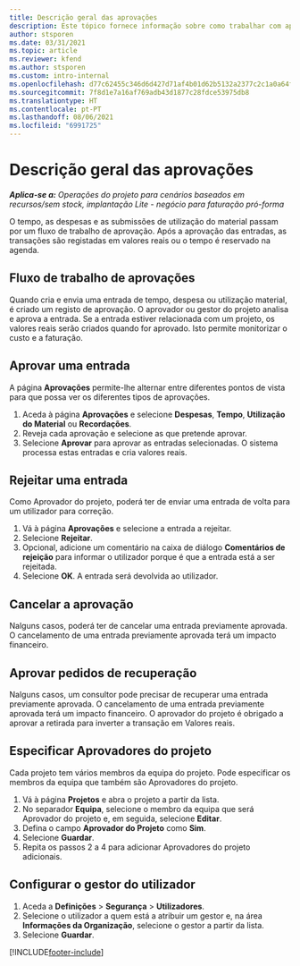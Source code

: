 ```yaml
---
title: Descrição geral das aprovações
description: Este tópico fornece informação sobre como trabalhar com aprovações no Project Operations.
author: stsporen
ms.date: 03/31/2021
ms.topic: article
ms.reviewer: kfend
ms.author: stsporen
ms.custom: intro-internal
ms.openlocfilehash: d77c62455c346d6d427d71af4b01d62b5132a2377c2c1a0a64f56fb313219c46
ms.sourcegitcommit: 7f8d1e7a16af769adb43d1877c28fdce53975db8
ms.translationtype: HT
ms.contentlocale: pt-PT
ms.lasthandoff: 08/06/2021
ms.locfileid: "6991725"
---
```

# <a name="approvals-overview"></a>Descrição geral das aprovações

_**Aplica-se a:** Operações do projeto para cenários baseados em recursos/sem stock, implantação Lite - negócio para faturação pró-forma_

O tempo, as despesas e as submissões de utilização do material passam por um fluxo de trabalho de aprovação. Após a aprovação das entradas, as transações são registadas em valores reais ou o tempo é reservado na agenda.

## <a name="approvals-workflow"></a>Fluxo de trabalho de aprovações
Quando cria e envia uma entrada de tempo, despesa ou utilização material, é criado um registo de aprovação. O aprovador ou gestor do projeto analisa e aprova a entrada. Se a entrada estiver relacionada com um projeto, os valores reais serão criados quando for aprovado. Isto permite monitorizar o custo e a faturação.

## <a name="approve-an-entry"></a>Aprovar uma entrada
A página **Aprovações** permite-lhe alternar entre diferentes pontos de vista para que possa ver os diferentes tipos de aprovações.
  
1. Aceda à página **Aprovações** e selecione **Despesas**, **Tempo**, **Utilização do Material** ou **Recordações**.
2. Reveja cada aprovação e selecione as que pretende aprovar.
3. Selecione **Aprovar** para aprovar as entradas selecionadas.
O sistema processa estas entradas e cria valores reais.

## <a name="reject-an-entry"></a>Rejeitar uma entrada
Como Aprovador do projeto, poderá ter de enviar uma entrada de volta para um utilizador para correção.
  
1. Vá à página **Aprovações** e selecione a entrada a rejeitar. 
2. Selecione **Rejeitar**.
3. Opcional, adicione um comentário na caixa de diálogo **Comentários de rejeição** para informar o utilizador porque é que a entrada está a ser rejeitada.
4. Selecione **OK**. A entrada será devolvida ao utilizador.
  
## <a name="cancel-approval"></a>Cancelar a aprovação
Nalguns casos, poderá ter de cancelar uma entrada previamente aprovada. O cancelamento de uma entrada previamente aprovada terá um impacto financeiro. 

## <a name="approving-recall-requests"></a>Aprovar pedidos de recuperação
Nalguns casos, um consultor pode precisar de recuperar uma entrada previamente aprovada. O cancelamento de uma entrada previamente aprovada terá um impacto financeiro. O aprovador do projeto é obrigado a aprovar a retirada para inverter a transação em Valores reais.

## <a name="specify-project-approvers"></a>Especificar Aprovadores do projeto
Cada projeto tem vários membros da equipa do projeto. Pode especificar os membros da equipa que também são Aprovadores do projeto.

1. Vá à página **Projetos** e abra o projeto a partir da lista.
2. No separador **Equipa**, selecione o membro da equipa que será Aprovador do projeto e, em seguida, selecione **Editar**.
3. Defina o campo **Aprovador do Projeto** como **Sim**.
4. Selecione **Guardar**.
5. Repita os passos 2 a 4 para adicionar Aprovadores do projeto adicionais.

## <a name="configure-the-users-manager"></a>Configurar o gestor do utilizador

1. Aceda a **Definições** > **Segurança** > **Utilizadores**.
2. Selecione o utilizador a quem está a atribuir um gestor e, na área **Informações da Organização**, selecione o gestor a partir da lista. 
3. Selecione **Guardar**.




[!INCLUDE[footer-include](../includes/footer-banner.md)]
